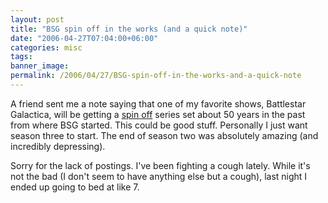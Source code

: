 ```yaml
---
layout: post
title: "BSG spin off in the works (and a quick note)"
date: "2006-04-27T07:04:00+06:00"
categories: misc 
tags: 
banner_image: 
permalink: /2006/04/27/BSG-spin-off-in-the-works-and-a-quick-note
---
```


A friend sent me a note saying that one of my favorite shows, Battlestar Galactica, will be getting a <a href="http://www.zap2it.com/tv/news/zap-scifi-galacticaprequel,0,6083698.story?coll=zap-news-headlines">spin off</a> series set about 50 years in the past from where BSG started. This could be good stuff. Personally I just want season three to start. The end of season two was absolutely amazing (and incredibly depressing). 

Sorry for the lack of postings. I've been fighting a cough lately. While it's not the bad (I don't seem to have anything else but a cough), last night I ended up going to bed at like 7.